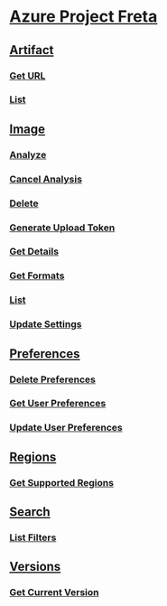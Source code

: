 # [Azure Project Freta](../index.md)
## [Artifact](project-freta/Artifact.yml)
### [Get URL](project-freta/Artifact/GetURL.yml)
### [List](project-freta/Artifact/List.yml)
## [Image](project-freta/Image.yml)
### [Analyze](project-freta/Image/Analyze.yml)
### [Cancel Analysis](project-freta/Image/CancelAnalysis.yml)
### [Delete](project-freta/Image/Delete.yml)
### [Generate Upload Token](project-freta/Image/GenerateUploadToken.yml)
### [Get Details](project-freta/Image/GetDetails.yml)
### [Get Formats](project-freta/Image/GetFormats.yml)
### [List](project-freta/Image/List.yml)
### [Update Settings](project-freta/Image/UpdateSettings.yml)
## [Preferences](project-freta/Preferences.yml)
### [Delete Preferences](project-freta/Preferences/DeletePreferences.yml)
### [Get User Preferences](project-freta/Preferences/GetUserPreferences.yml)
### [Update User Preferences](project-freta/Preferences/UpdateUserPreferences.yml)
## [Regions](project-freta/Regions.yml)
### [Get Supported Regions](project-freta/Regions/GetSupportedRegions.yml)
## [Search](project-freta/Search.yml)
### [List Filters](project-freta/Search/ListFilters.yml)
## [Versions](project-freta/Versions.yml)
### [Get Current Version](project-freta/Versions/GetCurrentVersion.yml)
